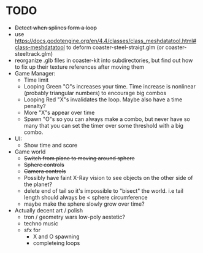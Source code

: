 # TODO

- ~~Detect when splines form a loop~~
- use https://docs.godotengine.org/en/4.4/classes/class_meshdatatool.html#class-meshdatatool to deform coaster-steel-straigt.glm (or coaster-steeltrack.glm)
- reorganize .glb files in coaster-kit into subdirectories, but find out how to fix up their texture references after moving them
- Game Manager:
  - Time limit
  - Looping Green "O"s increases your time. Time increase is nonlinear (probably triangular numbers) to encourage big combos
  - Looping Red "X"s invalidates the loop. Maybe also have a time penalty?
  - More "X"s appear over time
  - Spawn "O"s so you can always make a combo, but never have so many that you can set the timer over some threshold with a big combo.
- UI:
  - Show time and score
- Game world
  - ~~Switch from plane to moving around sphere~~
  - ~~Sphere controls~~
  - ~~Camera controls~~
  - Possibly have faint X-Ray vision to see objects on the other side of the planet?
  - delete end of tail so it's impossible to "bisect" the world. i.e tail length should always be < sphere circumference
  - maybe make the sphere slowly grow over time?
- Actually decent art / polish
  - tron / geometry wars low-poly aestetic?
  - techno music
  - sfx for
    - X and O spawning
    - completeing loops